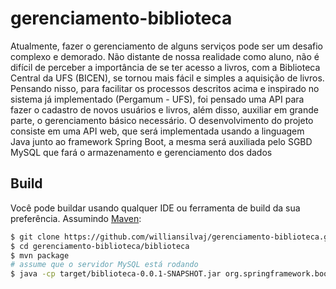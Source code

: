 # gerenciamento-biblioteca

Atualmente, fazer o gerenciamento de alguns serviços pode ser um desafio complexo e demorado. Não distante de nossa realidade como aluno, não é difícil de perceber a importância de se ter acesso a livros, com a Biblioteca Central da UFS (BICEN),  se tornou mais fácil e simples a aquisição de livros. Pensando nisso, para facilitar os processos descritos acima e inspirado no sistema já implementado (Pergamum - UFS), foi pensado uma API para fazer o cadastro de novos usuários e livros, além disso, auxiliar em grande parte, o gerenciamento básico necessário. O desenvolvimento do projeto consiste em uma API web, que será implementada usando a linguagem Java junto ao framework Spring Boot, a mesma será auxiliada pelo SGBD MySQL que fará o armazenamento e gerenciamento dos dados

## Build

Você pode buildar usando qualquer IDE ou ferramenta de build da sua preferência. 
Assumindo [Maven](https://maven.apache.org/):

```sh
$ git clone https://github.com/williansilvaj/gerenciamento-biblioteca.git
$ cd gerenciamento-biblioteca/biblioteca
$ mvn package
# assume que o servidor MySQL está rodando
$ java -cp target/biblioteca-0.0.1-SNAPSHOT.jar org.springframework.boot.loader.JarLauncher
```

